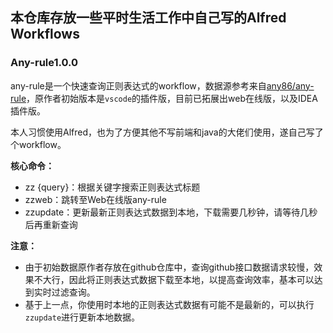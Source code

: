 ## 本仓库存放一些平时生活工作中自己写的Alfred Workflows

### Any-rule1.0.0

any-rule是一个快速查询正则表达式的workflow，数据源参考来自[any86/any-rule](https://github.com/any86/any-rule)，原作者初始版本是`vscode`的插件版，目前已拓展出web在线版，以及IDEA插件版。

本人习惯使用Alfred，也为了方便其他不写前端和java的大佬们使用，遂自己写了个workflow。

**核心命令：**

- zz {query}：根据关键字搜索正则表达式标题
- zzweb：跳转至Web在线版any-rule
- zzupdate：更新最新正则表达式数据到本地，下载需要几秒钟，请等待几秒后再重新查询

**注意：**

- 由于初始数据原作者存放在github仓库中，查询github接口数据请求较慢，效果不大行，因此将正则表达式数据下载至本地，以提高查询效率，基本可以达到实时过滤查询。
- 基于上一点，你使用时本地的正则表达式数据有可能不是最新的，可以执行`zzupdate`进行更新本地数据。
